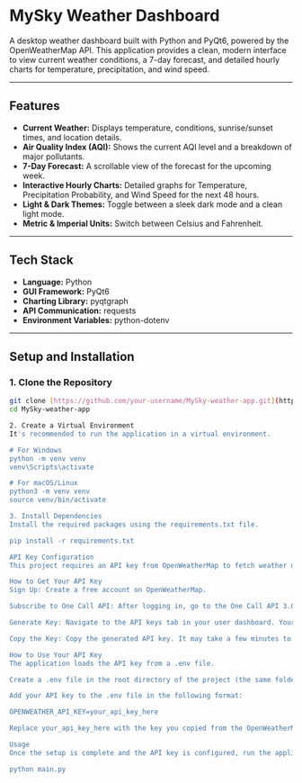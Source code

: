 # MySky Weather Dashboard

A desktop weather dashboard built with Python and PyQt6, powered by the OpenWeatherMap API. This application provides a clean, modern interface to view current weather conditions, a 7-day forecast, and detailed hourly charts for temperature, precipitation, and wind speed.

---

## Features

- **Current Weather:** Displays temperature, conditions, sunrise/sunset times, and location details.
- **Air Quality Index (AQI):** Shows the current AQI level and a breakdown of major pollutants.
- **7-Day Forecast:** A scrollable view of the forecast for the upcoming week.
- **Interactive Hourly Charts:** Detailed graphs for Temperature, Precipitation Probability, and Wind Speed for the next 48 hours.
- **Light & Dark Themes:** Toggle between a sleek dark mode and a clean light mode.
- **Metric & Imperial Units:** Switch between Celsius and Fahrenheit.

---

## Tech Stack

- **Language:** Python 
- **GUI Framework:** PyQt6
- **Charting Library:** pyqtgraph
- **API Communication:** requests
- **Environment Variables:** python-dotenv

---

## Setup and Installation

### 1. Clone the Repository

```bash
git clone [https://github.com/your-username/MySky-weather-app.git](https://github.com/your-username/MySky-weather-app.git)
cd MySky-weather-app

2. Create a Virtual Environment
It's recommended to run the application in a virtual environment.

# For Windows
python -m venv venv
venv\Scripts\activate

# For macOS/Linux
python3 -m venv venv
source venv/bin/activate

3. Install Dependencies
Install the required packages using the requirements.txt file.

pip install -r requirements.txt

API Key Configuration
This project requires an API key from OpenWeatherMap to fetch weather data. The application uses the One Call API 3.0, which is available under their free plan.

How to Get Your API Key
Sign Up: Create a free account on OpenWeatherMap.

Subscribe to One Call API: After logging in, go to the One Call API 3.0 page and click the "Get API key and subscribe" button in the "Free" plan section.

Generate Key: Navigate to the API keys tab in your user dashboard. Your default key should be listed here. You can generate additional keys if needed.

Copy the Key: Copy the generated API key. It may take a few minutes to become active.

How to Use Your API Key
The application loads the API key from a .env file.

Create a .env file in the root directory of the project (the same folder as main.py).

Add your API key to the .env file in the following format:

OPENWEATHER_API_KEY=your_api_key_here

Replace your_api_key_here with the key you copied from the OpenWeatherMap dashboard. The .gitignore file is already configured to prevent this file from being uploaded to GitHub.

Usage
Once the setup is complete and the API key is configured, run the application with the following command:

python main.py